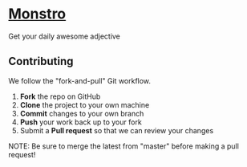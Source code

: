 # [Monstro](https://monstro.vercel.app/)

Get your daily awesome adjective

## Contributing

We follow the "fork-and-pull" Git workflow.

 1. **Fork** the repo on GitHub
 2. **Clone** the project to your own machine
 3. **Commit** changes to your own branch
 4. **Push** your work back up to your fork
 5. Submit a **Pull request** so that we can review your changes

NOTE: Be sure to merge the latest from "master" before making a pull request!
